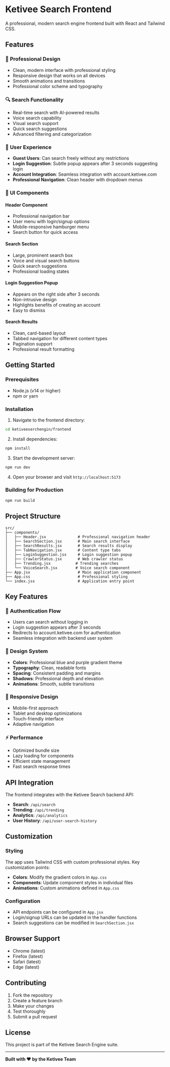 # Ketivee Search Frontend

A professional, modern search engine frontend built with React and Tailwind CSS.

## Features

### 🎯 **Professional Design**
- Clean, modern interface with professional styling
- Responsive design that works on all devices
- Smooth animations and transitions
- Professional color scheme and typography

### 🔍 **Search Functionality**
- Real-time search with AI-powered results
- Voice search capability
- Visual search support
- Quick search suggestions
- Advanced filtering and categorization

### 👤 **User Experience**
- **Guest Users**: Can search freely without any restrictions
- **Login Suggestion**: Subtle popup appears after 3 seconds suggesting login
- **Account Integration**: Seamless integration with account.ketivee.com
- **Professional Navigation**: Clean header with dropdown menus

### 🎨 **UI Components**

#### Header Component
- Professional navigation bar
- User menu with login/signup options
- Mobile-responsive hamburger menu
- Search button for quick access

#### Search Section
- Large, prominent search box
- Voice and visual search buttons
- Quick search suggestions
- Professional loading states

#### Login Suggestion Popup
- Appears on the right side after 3 seconds
- Non-intrusive design
- Highlights benefits of creating an account
- Easy to dismiss

#### Search Results
- Clean, card-based layout
- Tabbed navigation for different content types
- Pagination support
- Professional result formatting

## Getting Started

### Prerequisites
- Node.js (v14 or higher)
- npm or yarn

### Installation

1. Navigate to the frontend directory:
```bash
cd ketiveeserchengin/frontend
```

2. Install dependencies:
```bash
npm install
```

3. Start the development server:
```bash
npm run dev
```

4. Open your browser and visit `http://localhost:5173`

### Building for Production

```bash
npm run build
```

## Project Structure

```
src/
├── components/
│   ├── Header.jsx              # Professional navigation header
│   ├── SearchSection.jsx       # Main search interface
│   ├── SearchResults.jsx       # Search results display
│   ├── TabNavigation.jsx       # Content type tabs
│   ├── LoginSuggestion.jsx     # Login suggestion popup
│   ├── CrawlerStatus.jsx       # Web crawler status
│   ├── Trending.jsx           # Trending searches
│   └── VoiceSearch.jsx        # Voice search component
├── App.jsx                     # Main application component
├── App.css                     # Professional styling
└── index.jsx                   # Application entry point
```

## Key Features

### 🔐 **Authentication Flow**
- Users can search without logging in
- Login suggestion appears after 3 seconds
- Redirects to account.ketivee.com for authentication
- Seamless integration with backend user system

### 🎨 **Design System**
- **Colors**: Professional blue and purple gradient theme
- **Typography**: Clean, readable fonts
- **Spacing**: Consistent padding and margins
- **Shadows**: Professional depth and elevation
- **Animations**: Smooth, subtle transitions

### 📱 **Responsive Design**
- Mobile-first approach
- Tablet and desktop optimizations
- Touch-friendly interface
- Adaptive navigation

### ⚡ **Performance**
- Optimized bundle size
- Lazy loading for components
- Efficient state management
- Fast search response times

## API Integration

The frontend integrates with the Ketivee Search backend API:

- **Search**: `/api/search`
- **Trending**: `/api/trending`
- **Analytics**: `/api/analytics`
- **User History**: `/api/user-search-history`

## Customization

### Styling
The app uses Tailwind CSS with custom professional styles. Key customization points:

- **Colors**: Modify the gradient colors in `App.css`
- **Components**: Update component styles in individual files
- **Animations**: Custom animations defined in `App.css`

### Configuration
- API endpoints can be configured in `App.jsx`
- Login/signup URLs can be updated in the handler functions
- Search suggestions can be modified in `SearchSection.jsx`

## Browser Support

- Chrome (latest)
- Firefox (latest)
- Safari (latest)
- Edge (latest)

## Contributing

1. Fork the repository
2. Create a feature branch
3. Make your changes
4. Test thoroughly
5. Submit a pull request

## License

This project is part of the Ketivee Search Engine suite.

---

**Built with ❤️ by the Ketivee Team** 